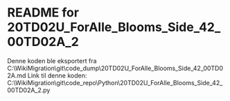# README for 20TD02U_ForAlle_Blooms_Side_42_00TD02A_2
Denne koden ble eksportert fra C:\WikiMigration\git\code_dump\20TD02U_ForAlle_Blooms_Side_42_00TD02A.md
Link til denne koden: C:\WikiMigration\git\code_repo\Python\20TD02U_ForAlle_Blooms_Side_42_00TD02A_2.py
